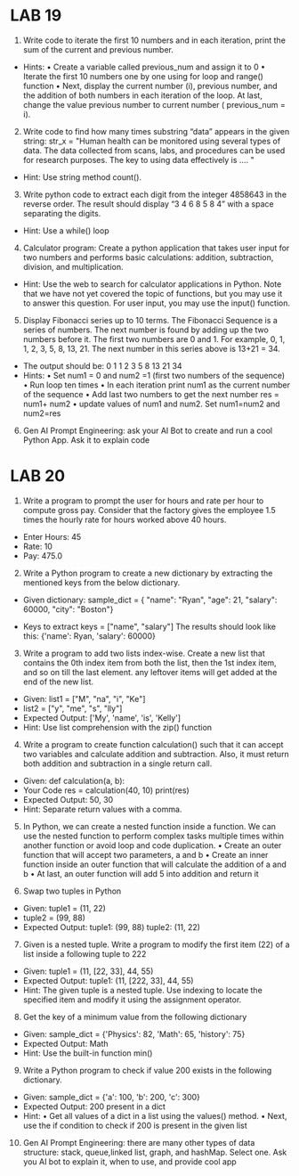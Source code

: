 # LAB 19
1. Write code to iterate the first 10 numbers and in each iteration, print the sum of the current and previous number.
- Hints:
• Create a variable called previous_num and assign it to 0
• Iterate the first 10 numbers one by one using for loop and range() function
• Next, display the current number (i), previous number, and the addition of both numbers in each iteration of the loop. At last, change the value previous number to current number ( previous_num = i).

2. Write code to find how many times substring “data” appears in the given string: str_x = "Human health can be monitored using several types of data. The data collected from scans, labs, and procedures can be used for research purposes. The key to using data
effectively is .... "
- Hint: Use string method count().

3. Write python code to extract each digit from the integer 4858643 in the reverse order. The result should display “3 4 6 8 5 8 4” with a space separating the digits.
- Hint: Use a while() loop

4. Calculator program: Create a python application that takes user input for two numbers and performs basic calculations: addition, subtraction, division, and multiplication.
- Hint: Use the web to search for calculator applications in Python. Note that we have not yet covered the topic of functions, but you may use it to answer this question. For user input, you may use the input() function.

5. Display Fibonacci series up to 10 terms. The Fibonacci Sequence is a series of numbers. The next number is found by adding up the two numbers before it. The first two numbers are 0 and 1. For example, 0, 1, 1, 2, 3, 5, 8, 13, 21. The next number in this series above is 13+21 = 34.
- The output should be: 0 1 1 2 3 5 8 13 21 34
- Hints:
• Set num1 = 0 and num2 =1 (first two numbers of the sequence)
• Run loop ten times
• In each iteration print num1 as the current number of the sequence
• Add last two numbers to get the next number res = num1+ num2
• update values of num1 and num2. Set num1=num2 and num2=res

6. Gen AI Prompt Engineering: ask your AI Bot to create and run a cool Python App. Ask it to explain code

# LAB 20

1. Write a program to prompt the user for hours and rate per hour to compute gross pay. Consider that the factory gives the employee 1.5 times the hourly rate for hours worked above 40 hours.
- Enter Hours: 45
- Rate: 10
- Pay: 475.0
  
2. Write a Python program to create a new dictionary by extracting the mentioned keys from the below dictionary.
- Given dictionary: sample_dict = { "name": "Ryan", "age": 21, "salary": 60000, "city": "Boston"}

- Keys to extract keys = ["name", "salary"]
The results should look like this:
{'name': Ryan, 'salary': 60000}

3. Write a program to add two lists index-wise. Create a new list that contains the 0th index item from both the list, then the 1st index item, and so on till the last element. any leftover items will get added at the end of the new list.
- Given: list1 = ["M", "na", "i", "Ke"]
- list2 = ["y", "me", "s", "lly"]
- Expected Output: ['My', 'name', 'is', 'Kelly']
- Hint: Use list comprehension with the zip() function

4. Write a program to create function calculation() such that it can accept two variables and calculate addition and subtraction. Also, it must return both addition and subtraction in a single return call.
- Given: def calculation(a, b):
- Your Code
res = calculation(40, 10)
print(res)
- Expected Output: 50, 30
- Hint: Separate return values with a comma.
  
5. In Python, we can create a nested function inside a function. We can use the nested function to perform complex tasks multiple times within another function or avoid loop and code duplication.
• Create an outer function that will accept two parameters, a and b
• Create an inner function inside an outer function that will calculate the addition of a and b
• At last, an outer function will add 5 into addition and return it

6. Swap two tuples in Python
- Given: tuple1 = (11, 22)
- tuple2 = (99, 88)
- Expected Output: tuple1: (99, 88) tuple2: (11, 22)

7. Given is a nested tuple. Write a program to modify the first item (22) of a list inside a following tuple to 222
- Given: tuple1 = (11, [22, 33], 44, 55)
- Expected Output: tuple1: (11, [222, 33], 44, 55)
- Hint: The given tuple is a nested tuple. Use indexing to locate the specified item and modify it using the assignment operator.

8. Get the key of a minimum value from the following dictionary
- Given: sample_dict = {'Physics': 82, 'Math': 65, 'history': 75}
- Expected Output: Math
- Hint: Use the built-in function min()

9. Write a Python program to check if value 200 exists in the following dictionary.
- Given: sample_dict = {'a': 100, 'b': 200, 'c': 300}
- Expected Output: 200 present in a dict
- Hint:
• Get all values of a dict in a list using the values() method.
• Next, use the if condition to check if 200 is present in the given list

10. Gen AI Prompt Engineering: there are many other types of data structure: stack, queue,linked list, graph, and hashMap. Select one. Ask you AI bot to explain it, when to use, and provide cool app
